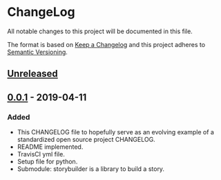 # ChangeLog
All notable changes to this project will be documented in this file.

The format is based on [Keep a Changelog](http://keepachangelog.com/en/1.0.0/)
and this project adheres to [Semantic Versioning](http://semver.org/spec/v2.0.0.html).

## [Unreleased]

## [0.0.1] - 2019-04-11
### Added
- This CHANGELOG file to hopefully serve as an evolving example of a standardized open source project CHANGELOG.
- README implemented.
- TravisCI yml file.
- Setup file for python.
- Submodule: storybuilder is a library to build a story.

[Unreleased]: https://github.com/nagisc007/prj_sr/compare/v0.0.1...HEAD
[0.0.1]: https://github.com/nagisc007/prj_sr/releases/v0.0.1
